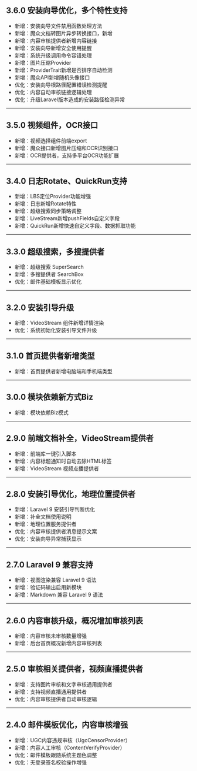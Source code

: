 ## 3.6.0 安装向导优化，多个特性支持

- 新增：安装向导文件禁用函数处理方法
- 新增：魔众文档转图片异步转换接口，新增
- 新增：内容审核提供者新增内容链接
- 新增：安装向导新增安全使用提醒
- 新增：系统升级调用命令容错处理
- 新增：图片压缩Provider
- 新增：ProviderTrait新增是否排序自动检测
- 新增：魔众API新增随机头像接口
- 优化：安装向导根路径配置错误检测提醒
- 优化：内容自动审核链接逻辑处理
- 优化：升级Laravel版本造成的安装路径检测异常

---

## 3.5.0 视频组件，OCR接口

- 新增：视频选择组件前端export
- 新增：魔众接口新增图片压缩和OCR识别接口
- 新增：OCR提供者，支持多平台OCR功能扩展

---

## 3.4.0 日志Rotate、QuickRun支持

- 新增：LBS定位Provider功能增强
- 新增：日志新增Rotate特性
- 新增：超级搜索同步策略调整
- 新增：LiveStream新增pushFields自定义字段
- 新增：QuickRun新增快速自定义字段、数据抓取功能

---

## 3.3.0 超级搜索，多搜提供者

- 新增：超级搜索 SuperSearch
- 新增：多搜提供者 SearchBox
- 优化：邮件基础模板显示优化

---

## 3.2.0 安装引导升级

- 新增：VideoStream 组件新增详情渲染
- 优化：系统初始化安装引导文件升级

---

## 3.1.0 首页提供者新增类型

- 新增：首页提供者新增电脑端和手机端类型

---

## 3.0.0 模块依赖新方式Biz

- 新增：模块依赖Biz模式

---

## 2.9.0 前端文档补全，VideoStream提供者

- 新增：前端库一键引入脚本
- 新增：内容标题通知时自动去除HTML标签
- 新增：VideoStream 视频点播提供者

---

## 2.8.0 安装引导优化，地理位置提供者

- 新增：Laravel 9 安装引导判断优化
- 新增：补全文档使用说明
- 新增：地理位置服务提供者
- 优化：内容审核提供者消息提示文案
- 优化：安装向导异常捕获显示

---

## 2.7.0 Laravel 9 兼容支持

- 新增：视图渲染兼容 Laravel 9 语法
- 新增：验证码输出启用新模块
- 新增：Markdown 兼容 Laravel 9 语法

---

## 2.6.0 内容审核升级，概况增加审核列表

- 新增：内容审核未审核数量增强
- 新增：后台首页概况新增内容审核列表

---

## 2.5.0 审核相关提供者，视频直播提供者

- 新增：支持图片审核和文字审核通用提供者
- 新增：支持视频直播通用提供者
- 优化：内容审核提供者自动审核逻辑

---

## 2.4.0 邮件模板优化，内容审核增强

- 新增：UGC内容违规审核（UgcCensorProvider）
- 新增：内容人工审核（ContentVerifyProvider）
- 优化：邮件模板跟随系统主题色调整
- 优化：无登录签名校验操作增强
